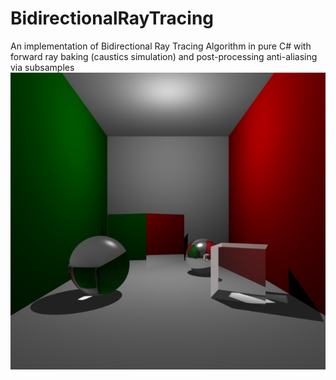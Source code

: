 # BidirectionalRayTracing
An implementation of Bidirectional Ray Tracing Algorithm in pure C# with forward ray baking (caustics simulation) and post-processing anti-aliasing via subsamples
![alt text](https://github.com/stas1f1/BidirectionalRayTracing/blob/master/4LIGHT-IP.jpg)
